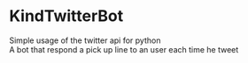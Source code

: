 # KindTwitterBot

Simple usage of the twitter api for python  
A bot that respond a pick up line to an user each time he tweet
